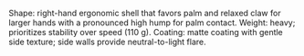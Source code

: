 Shape: right-hand ergonomic shell that favors palm and relaxed claw for larger hands with a pronounced high hump for palm contact.
Weight: heavy; prioritizes stability over speed (110 g).
Coating: matte coating with gentle side texture; side walls provide neutral-to-light flare.
